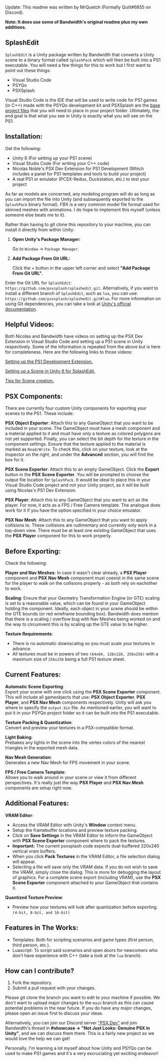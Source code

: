 Update: This readme was written by MrQuetch (Formally Quilt#6855 on Discord).

**Note: It does use some of Bandwidth's original readme plus my own additions.**

## SplashEdit

``SplashEdit`` is a Unity package written by Bandwidth that converts a Unity scene to a binary format called ``SplashPack`` which will then be built into a PS1 executable. You will need a few things for this to work but I first want to point out these things:

- Visual Studio Code
- PSYQo
- PSXSplash

Visual Studio Code is the IDE that will be used to write code for PS1 games (in C++) made with the PSYQo development kit and PSXSplash are the [base project files](https://github.com/psxsplash/psxsplash) that you will need to place in your project folder. Ultimately, the end goal is that what you see in Unity is exactly what you will see on the PS1.

## Installation:
Get the following:
- Unity 6 (For setting up your PS1 scene)
- Visual Studio Code (For writing your C++ code)
- Nicolas Noble's PSX Dev Extension for PS1 Development (Which includes a panel for PS1 templates and tools to build your project)
- A real PS1 or emulator (PCSX-Redux, Duckstation, etc.) to test your project

As far as models are concerned, any modeling program will do as long as you can import the file into Unity (and subsequently exported to the ``SplashPack`` binary format).
FBX is a very common model file format used for skinned meshes with animations. I do hope to implement this myself (unless someone else beats me to it).

Rather than having to git clone this repository to your machine, you can install it directly from within Unity:
1. **Open Unity's Package Manager:**

	Go to `Window` -> `Package Manager`.

2. **Add Package From Git URL:**

	Click the + button in the upper left corner and select **"Add Package From Git URL"**.

Enter the Git URL for ``SplashEdit``: `https://github.com/psxsplash/splashedit.git`. Alternatively, if you want to install a different branch of ``SplashEdit``, such as ``lua``, you can use: `https://github.com/psxsplash/splashedit.git#lua`.
For more information on using Git dependencies, you can take a look at [Unity's official documentation](https://docs.unity3d.com/6000.0/Documentation/Manual/upm-git.html).

## Helpful Videos:

Both Nicolas and Bandwidth have videos on setting up the PSX Dev Extension in Visual Studio Code and setting up a PS1 scene in Unity respectively. Some of the information is repeated from the above but is here for completeness. Here are the following links to those videos:

[Setting up the PS1 Development Extension.](https://www.youtube.com/watch?v=KbAv-Ao7lzU)

[Setting up a Scene in Unity 6 for SplashEdit.](https://youtu.be/1JJFYptDTk0)

[Tips for Scene creation.](https://zhamul.itch.io/sauna/devlog/936240/using-psxsplashedit-to-craft-a-scene-for-playstation)

## PSX Components:

There are currently four custom Unity components for exporting your scenes to the PS1. These include:

**PSX Object Exporter**: Attach this to any GameObject that you want to be included in your scene. The GameObject must have a mesh component and a material applied to it and must have only a texture as colored polygons are not yet supported. Finally, you can select the bit depth for the texture in the component settings. Ensure that the texture applied to the material is marked as ``Read/Write``. To check this, click on your texture, look at the Inspector on the right, and under the **Advanced** section, you will find the box for it.

**PSX Scene Exporter**: Attach this to an empty GameObject. Click the **Export** button in the **PSX Scene Exporter**. You will be prompted to choose the output file location for ``SplashPack``. It would be ideal to place this in your Visual Studio Code project and not your Unity project, as it will be built using Nicolas's PS1 Dev Extension.

**PSX Player**: Attach this to any GameObject that you want to act as the player. For now, it acts as a FPS / Free Camera template. The analogue does work for it if you have the option specified in your choice emulator.

**PSX Nav Mesh**: Attach this to any GameObject that you want to apply collisions to. These collisions are rudimentary and currently only work in a top-down view. There must be at least one existing GameObject that uses the **PSX Player** component for this to work properly.

## Before Exporting:

Check the following:

**Player and Nav Meshes**: In case it wasn't clear already, a **PSX Player** component and **PSX Nav Mesh** component must coexist in the same scene for the player to walk on the collisions properly - as both rely on eachother to work.

**Scaling**: Ensure that your Geometry Transformation Engine (or GTE) scaling is set to a reasonable value, which can be found in your GameObject holding the component. Ideally, each object in your scene should be within the GTE bounds (or red wireframe bounding box). Bandwidth does mention that there is a scaling / overflow bug with Nav Meshes being worked on and the way to circumvent this is by scaling up the GTE value to be higher.

**Texture Requirements**:
- There is no automatic downscaling so you must scale your textures in advance.
- All textures must be in powers of two ``(64x64, 128x128, 256x256)`` with a maximum size of ``256x256`` being a full PS1 texture sheet.

## Current Features:
**Automatic Scene Exporting**:\
Export your scene with one click using the **PSX Scene Exporter** component. This will include all gameobjects that use: **PSX Object Exporter**, **PSX Player**, and **PSX Nav Mesh** components respectively. Unity will ask you where to specify the ``output.bin`` file. As mentioned earlier, you will want to put it in your PSYQo project folder so it can be built into the PS1 executable.

**Texture Packing & Quantization**:\
Convert and preview your textures in a PSX-compatible format.

**Light Baking**:\
Prebakes any lights in the scene into the vertex colors of the nearest triangles in the exported mesh data.

**Nav Mesh Generation**:\
Generates a new Nav Mesh for FPS movement in your scene.

**FPS / Free Camera Template**:\
Allows you to walk around in your scene or view it from different perspectives. It's really just the way **PSX Player** and **PSX Nav Mesh** components are setup right now.

## Additional Features:
**VRAM Editor**:
- Access the VRAM Editor with Unity's **Window** context menu.
- Setup the framebuffer locations and preview texture packing.
- Click on **Save Settings** in the VRAM Editor to inform the GameObject with **PSX Scene Exporter** component where to pack the textures.
- **Important:** The current psxsplash code expects dual-buffered 320x240 vertical vram buffers.
- When you click **Pack Textures** in the VRAM Editor, a file selection dialog will appear.
- Selecting a file will save only the VRAM data. If you do not wish to save the VRAM, simply close the dialog. This is more for debugging the layout of graphics. For a complete scene export (including VRAM), use the **PSX Scene Exporter** component attached to your GameObject that contains it.

**Quantized Texture Preview**:
- Preview how your textures will look after quantization before exporting. ``(4-bit, 8-bit, and 16-bit)``

## Features in The Works:
- Templates: Both for scripting scenarios and game types (first person, third person, etc.).
- Luascript: To script said scenarios and open doors for newcomers who don't have experience with C++ (take a look at the ``lua`` branch).

## How can I contribute?

1. Fork the repository.
2. Submit a pull request with your changes.

Please git clone the branch you want to edit to your machine if possible. We don't want to upload major changes to the ``main`` branch as this can cause potential problems in the near future. If you do have any major changes, please open an issue first to discuss your ideas.

Alternatively, you can join our Discord server ["PSX.Dev"](https://discord.gg/QByKPpH) and join Bandwidth's thread in **#showcase -> "Not Just Looks: Genuine PSX in Unity"**, and we can discuss them there. This is a fairly new project so we would love the help we can get!

Personally, I'm learning a lot myself about how Unity and PSYQo can be used to make PS1 games and it's a very excruciating yet exciting endeavor!
